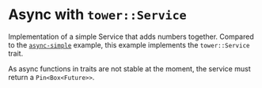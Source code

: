 Async with `tower::Service`
===========================

Implementation of a simple Service that adds numbers together. Compared to the [`async-simple`](../async-simple/) example, this example implements the `tower::Service` trait.

As async functions in traits are not stable at the moment, the service must return a `Pin<Box<Future>>`.